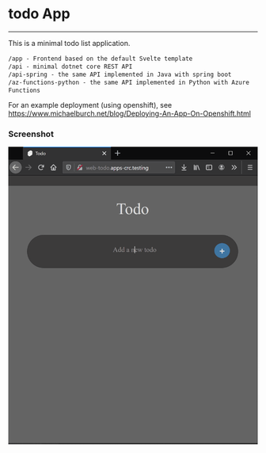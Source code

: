 # todo App
---

This is a minimal todo list application. 

```
/app - Frontend based on the default Svelte template
/api - minimal dotnet core REST API
/api-spring - the same API implemented in Java with spring boot
/az-functions-python - the same API implemented in Python with Azure Functions
```
For an example deployment (using openshift), see https://www.michaelburch.net/blog/Deploying-An-App-On-Openshift.html

### Screenshot

![screenshot of app](/todo.gif "screenshot of app") 
